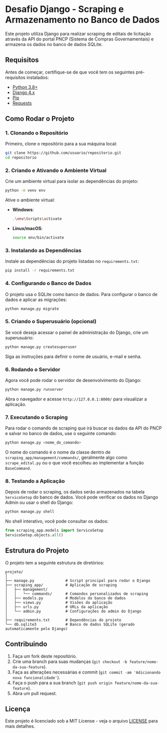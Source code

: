 
# Desafio Django - Scraping e Armazenamento no Banco de Dados

Este projeto utiliza Django para realizar scraping de editais de licitação através da API do portal PNCP (Sistema de Compras Governamentais) e armazena os dados no banco de dados SQLite.

## Requisitos

Antes de começar, certifique-se de que você tem os seguintes pré-requisitos instalados:

- [Python 3.8+](https://www.python.org/downloads/)
- [Django 4.x](https://www.djangoproject.com/download/)
- [Pip](https://pip.pypa.io/en/stable/)
- [Requests](https://requests.readthedocs.io/en/latest/)

## Como Rodar o Projeto

### 1. Clonando o Repositório

Primeiro, clone o repositório para a sua máquina local:

```bash
git clone https://github.com/usuario/repositorio.git
cd repositorio
```

### 2. Criando e Ativando o Ambiente Virtual

Crie um ambiente virtual para isolar as dependências do projeto:

```bash
python -m venv env
```

Ative o ambiente virtual:

- **Windows**:
  ```bash
  .\env\Scripts\activate
  ```

- **Linux/macOS**:
  ```bash
  source env/bin/activate
  ```

### 3. Instalando as Dependências

Instale as dependências do projeto listadas no `requirements.txt`:

```bash
pip install -r requirements.txt
```

### 4. Configurando o Banco de Dados

O projeto usa o SQLite como banco de dados. Para configurar o banco de dados e aplicar as migrações:

```bash
python manage.py migrate
```

### 5. Criando o Superusuário (opcional)

Se você deseja acessar o painel de administração do Django, crie um superusuário:

```bash
python manage.py createsuperuser
```

Siga as instruções para definir o nome de usuário, e-mail e senha.

### 6. Rodando o Servidor

Agora você pode rodar o servidor de desenvolvimento do Django:

```bash
python manage.py runserver
```

Abra o navegador e acesse `http://127.0.0.1:8000/` para visualizar a aplicação.

### 7. Executando o Scraping

Para rodar o comando de scraping que irá buscar os dados da API do PNCP e salvar no banco de dados, use o seguinte comando:

```bash
python manage.py <nome_do_comando>
```

O nome do comando é o nome da classe dentro de `scraping_app/management/commands/`, geralmente algo como `scrape_edital.py` ou o que você escolheu ao implementar a função `BaseCommand`.

### 8. Testando a Aplicação

Depois de rodar o scraping, os dados serão armazenados na tabela `ServicoSetop` do banco de dados. Você pode verificar os dados no Django Admin ou usar o shell do Django:

```bash
python manage.py shell
```

No shell interativo, você pode consultar os dados:

```python
from scraping_app.models import ServicoSetop
ServicoSetop.objects.all()
```

## Estrutura do Projeto

O projeto tem a seguinte estrutura de diretórios:

```
projeto/
│
├── manage.py              # Script principal para rodar o Django
├── scraping_app/          # Aplicação de scraping
│   ├── management/
│   │   └── commands/      # Comandos personalizados de scraping
│   ├── models.py          # Modelos do banco de dados
│   ├── views.py           # Visões da aplicação
│   ├── urls.py            # URLs da aplicação
│   └── admin.py           # Configurações do admin do Django
│
├── requirements.txt       # Dependências do projeto
└── db.sqlite3             # Banco de dados SQLite (gerado automaticamente pelo Django)
```

## Contribuindo

1. Faça um fork deste repositório.
2. Crie uma branch para suas mudanças (`git checkout -b feature/nome-da-sua-feature`).
3. Faça as alterações necessárias e commit (`git commit -am 'Adicionando nova funcionalidade'`).
4. Faça o push para a sua branch (`git push origin feature/nome-da-sua-feature`).
5. Abra um pull request.

## Licença

Este projeto é licenciado sob a MIT License - veja o arquivo [LICENSE](LICENSE) para mais detalhes.
